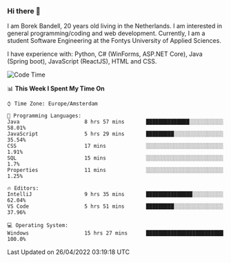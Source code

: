 ### Hi there 👋

I am Borek Bandell, 20 years old living in the Netherlands. I am interested in general programming/coding and web development. Currently, I am a student Software Engineering at the Fontys University of Applied Sciences.

I have experience with: Python, C# (WinForms, ASP.NET Core), Java (Spring boot), JavaScript (ReactJS), HTML and CSS.

<!--START_SECTION:waka-->
![Code Time](http://img.shields.io/badge/Code%20Time-106%20hrs%2048%20mins-blue)

📊 **This Week I Spent My Time On** 

```text
⌚︎ Time Zone: Europe/Amsterdam

💬 Programming Languages: 
Java                     8 hrs 57 mins       ██████████████░░░░░░░░░░░   58.01% 
JavaScript               5 hrs 29 mins       █████████░░░░░░░░░░░░░░░░   35.54% 
CSS                      17 mins             ░░░░░░░░░░░░░░░░░░░░░░░░░   1.91% 
SQL                      15 mins             ░░░░░░░░░░░░░░░░░░░░░░░░░   1.7% 
Properties               11 mins             ░░░░░░░░░░░░░░░░░░░░░░░░░   1.25%

🔥 Editors: 
IntelliJ                 9 hrs 35 mins       ███████████████░░░░░░░░░░   62.04% 
VS Code                  5 hrs 51 mins       █████████░░░░░░░░░░░░░░░░   37.96%

💻 Operating System: 
Windows                  15 hrs 27 mins      █████████████████████████   100.0%

```


 Last Updated on 26/04/2022 03:19:18 UTC
<!--END_SECTION:waka-->

<!--**tcBorek2002/tcBorek2002** is a ✨ _special_ ✨ repository because its `README.md` (this file) appears on your GitHub profile.

Here are some ideas to get you started:

- 🔭 I’m currently working on ...
- 🌱 I’m currently learning ...
- 👯 I’m looking to collaborate on ...
- 🤔 I’m looking for help with ...
- 💬 Ask me about ...
- 📫 How to reach me: ...
- 😄 Pronouns: ...
- ⚡ Fun fact: ...
-->
